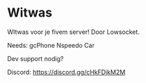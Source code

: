 # Witwas
WItwas voor je fivem server! Door Lowsocket.

Needs: 
gcPhone
Nspeedo Car


Dev support nodig?

Discord: https://discord.gg/cHkFDjkM2M
